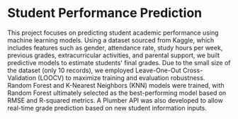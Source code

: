 # Student Performance Prediction
This project focuses on predicting student academic performance using machine learning models. Using a dataset sourced from Kaggle, which includes features such as gender, attendance rate, study hours per week, previous grades, extracurricular activities, and parental support, we built predictive models to estimate students' final grades. Due to the small size of the dataset (only 10 records), we employed Leave-One-Out Cross-Validation (LOOCV) to maximize training and evaluation robustness. Random Forest and K-Nearest Neighbors (KNN) models were trained, with Random Forest ultimately selected as the best-performing model based on RMSE and R-squared metrics. A Plumber API was also developed to allow real-time grade prediction based on new student information inputs.
